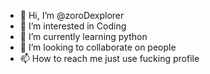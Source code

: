 - 👋 Hi, I’m @zoroDexplorer
- 👀 I’m interested in Coding
- 🌱 I’m currently learning python
- 💞️ I’m looking to collaborate on people
- 📫 How to reach me just use fucking profile

<!---
zoroDexplorer/zoroDexplorer is a ✨ special ✨ repository because its `README.md` (this file) appears on your GitHub profile.
You can click the Preview link to take a look at your changes.
--->
